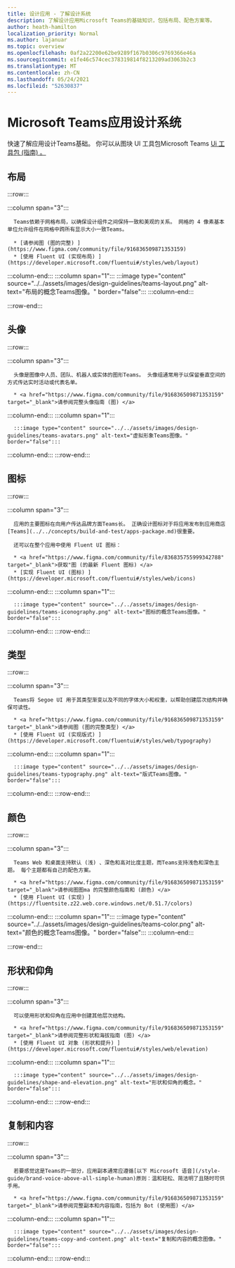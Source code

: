 ```yaml
---
title: 设计应用 - 了解设计系统
description: 了解设计应用Microsoft Teams的基础知识，包括布局、配色方案等。
author: heath-hamilton
localization_priority: Normal
ms.author: lajanuar
ms.topic: overview
ms.openlocfilehash: 0af2a22200e62be9289f167b0306c9769366e46a
ms.sourcegitcommit: e1fe46c574cec378319814f8213209ad3063b2c3
ms.translationtype: MT
ms.contentlocale: zh-CN
ms.lasthandoff: 05/24/2021
ms.locfileid: "52630837"
---
```

# <a name="microsoft-teams-app-design-system"></a>Microsoft Teams应用设计系统

快速了解应用设计Teams基础。 你可以从图块 UI 工具包Microsoft Teams <a href="https://www.figma.com/community/file/916836509871353159" target="_blank">Ui 工具包 (指南) 。 </a>

## <a name="layout"></a>布局

:::row:::

   :::column span="3":::

      Teams依赖于网格布局，以确保设计组件之间保持一致和美观的关系。 网格的 4 像素基本单位允许组件在网格中跨所有显示大小一致Teams。

      * [请参阅图 (图的完整) ](https://www.figma.com/community/file/916836509871353159)
      * [使用 Fluent UI (实现布局) ](https://developer.microsoft.com/fluentui#/styles/web/layout)

   :::column-end:::
   :::column span="1":::
      :::image type="content" source="../../assets/images/design-guidelines/teams-layout.png" alt-text="布局的概念Teams图像。" border="false":::
   :::column-end:::

:::row-end:::

## <a name="avatars"></a>头像

:::row:::

   :::column span="3":::

      头像是图像中人员、团队、机器人或实体的图形Teams。 头像组通常用于以保留垂直空间的方式传达实时活动或代表名单。 

      * <a href="https://www.figma.com/community/file/916836509871353159" target="_blank">请参阅完整头像指南 (图) </a>

   :::column-end:::
   :::column span="1":::

      :::image type="content" source="../../assets/images/design-guidelines/teams-avatars.png" alt-text="虚拟形象Teams图像。" border="false":::

   :::column-end:::
:::row-end:::

## <a name="icons"></a>图标

:::row:::

   :::column span="3":::

      应用的主要图标在向用户传达品牌方面Teams长。 正确设计图标对于将应用发布到应用商店[Teams](../../concepts/build-and-test/apps-package.md)很重要。

      还可以在整个应用中使用 Fluent UI 图标：

      * <a href="https://www.figma.com/community/file/836835755999342788" target="_blank">获取"图 (的最新 Fluent 图标) </a>
      * [实现 Fluent UI (图标) ](https://developer.microsoft.com/fluentui#/styles/web/icons)

   :::column-end:::
   :::column span="1":::

      :::image type="content" source="../../assets/images/design-guidelines/teams-iconography.png" alt-text="图标的概念Teams图像。" border="false":::

   :::column-end:::
:::row-end:::

## <a name="type"></a>类型

:::row:::

   :::column span="3":::

      Teams将 Segoe UI 用于其类型渐变以及不同的字体大小和权重，以帮助创建层次结构并确保可读性。

      * <a href="https://www.figma.com/community/file/916836509871353159" target="_blank">请参阅图 (图的完整类型) </a>
      * [使用 Fluent UI (实现版式) ](https://developer.microsoft.com/fluentui#/styles/web/typography)

   :::column-end:::
   :::column span="1":::

      :::image type="content" source="../../assets/images/design-guidelines/teams-typography.png" alt-text="版式Teams图像。" border="false":::

   :::column-end:::
:::row-end:::

## <a name="colors"></a>颜色

:::row:::

   :::column span="3":::

      Teams Web 和桌面支持默认 (浅) 、深色和高对比度主题，而Teams支持浅色和深色主题。 每个主题都有自己的配色方案。

      * <a href="https://www.figma.com/community/file/916836509871353159" target="_blank">请参阅图图ma 的完整颜色指南和 (颜色) </a>
      * [使用 Fluent UI (实现) ](https://fluentsite.z22.web.core.windows.net/0.51.7/colors)

   :::column-end:::
   :::column span="1":::
      :::image type="content" source="../../assets/images/design-guidelines/teams-color.png" alt-text="颜色的概念Teams图像。" border="false":::
   :::column-end:::

:::row-end:::

## <a name="shape-and-elevation"></a>形状和仰角

:::row:::

   :::column span="3":::

      可以使用形状和仰角在应用中创建其他层次结构。 

      * <a href="https://www.figma.com/community/file/916836509871353159" target="_blank">请参阅完整形状和海拔指南 (图) </a>
      * [使用 Fluent UI 对象 (形状和提升) ](https://developer.microsoft.com/fluentui#/styles/web/elevation)

   :::column-end:::
   :::column span="1":::

      :::image type="content" source="../../assets/images/design-guidelines/shape-and-elevation.png" alt-text="形状和仰角的概念。" border="false":::

   :::column-end:::
:::row-end:::

## <a name="copy-and-content"></a>复制和内容

:::row:::

   :::column span="3":::

      若要感觉这是Teams的一部分，应用副本通常应遵循[以下 Microsoft 语音](/style-guide/brand-voice-above-all-simple-human)原则：温和轻松、简洁明了且随时可供手用。

      * <a href="https://www.figma.com/community/file/916836509871353159" target="_blank">请参阅完整副本和内容指南，包括为 Bot (使用图) </a>

   :::column-end:::
   :::column span="1":::

      :::image type="content" source="../../assets/images/design-guidelines/teams-copy-and-content.png" alt-text="复制和内容的概念图像。" border="false":::

   :::column-end:::
:::row-end:::
